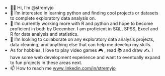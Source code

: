 - 👋🏾 Hi, I’m @stremyjo
- 👀 I’m interested in learning python and finding cool projects or datasets to complete exploratory data analysis on.
- 🌱 I’m currently working more with R and python and hope to become proficient in both by December. I am proficient in SQL, SPSS, Excel and R for data analysis and statistics.
- 💞️ I’m looking to collaborate on any exploratory data analysis projects, data cleaning, and anything else that can help  me develop my skills.
- As for hobbies, I love to play video games 🎮 , read 📚 and draw ✍️. I have some web development experience and want to eventually expand to fun projects in these areas next.
- 📫 How to reach me www.linkedin.com/in/stremyjo

<!---
stremyjo/stremyjo is a ✨ special ✨ repository because its `README.md` (this file) appears on your GitHub profile.
You can click the Preview link to take a look at your changes.
--->
